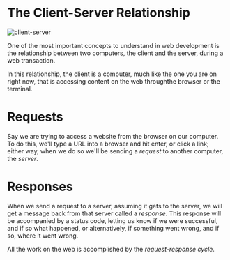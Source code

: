 # The Client-Server Relationship

![client-server](img/client-server.gif)

One of the most important concepts to understand in web development is the relationship between two computers, the client and the server, during a web transaction.

In this relationship, the client is a computer, much like the one you are on right now, that is accessing content on the web throughthe browser or the terminal. 

# Requests

Say we are trying to access a website from the browser on our computer. To do this, we'll type a URL into a browser and hit enter, or click a link; either way, when we do so we'll be sending a *request* to another computer, the *server*.

# Responses

When we send a request to a server, assuming it gets to the server, we will get a message back from that server called a *response*. This response will be accompanied by a status code, letting us know if we were successful, and if so what happened, or alternatively, if something went wrong, and if so, where it went wrong.


All the work on the web is accomplished by the *request-response cycle*. 
